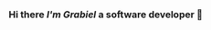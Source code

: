 ### **Hi there** *I'm Grabiel* **a software developer** 👋

<!-- ![Tux, the Linux mascot|50](/assets/typescript-ico.png) -->

<!-- >[!IMPORTANT]
>
>This is an IMPORTANT note.


[Duck Duck Go](https://duckduckgo.com). -->



<!--
**grabielito/grabielito** is a ✨ _special_ ✨ repository because its `README.md` (this file) appears on your GitHub profile.

Here are some ideas to get you started:

- 🔭 I’m currently working on ...
- 🌱 I’m currently learning ...
- 👯 I’m looking to collaborate on ...
- 🤔 I’m looking for help with ...
- 💬 Ask me about ...
- 📫 How to reach me: ...
- 😄 Pronouns: ...
- ⚡ Fun fact: ...
-->

